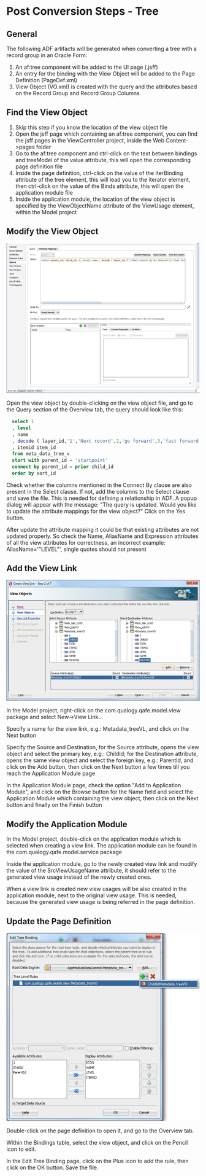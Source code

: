 # Post Conversion Steps - Tree

## General

The following ADF artifacts will be generated when converting a tree with a record group in an Oracle Form:

1. An af:tree component will be added to the UI page (<OracleFormName><WindowName>.jsff)
2. An entry for the binding with the View Object will be added to the Page Definition (<OracleFormName><WindowName>PageDef.xml)
3. View Object (<RecordGroupName>VO.xml) is created with the query and the attributes based on the Record Group and Record Group Columns

## Find the View Object

1. Skip this step if you know the location of the view object file
2. Open the jsff page which containing an af:tree component, you can find the jsff pages in the ViewController project, inside the Web Content->pages folder
3. Go to the af:tree component and ctrl-click on the text between bindings and treeModel of the value attribute, this will open the corresponding page definition file
4. Inside the page definition, ctrl-click on the value of the IterBinding attribute of the tree element, this will lead you to the iterator element, then ctrl-click on the value of the Binds attribute, this will open the application module file
5. Inside the application module, the location of the view object is specified by the ViewObjectName attribute of the ViewUsage element, within the Model project


## Modify the View Object

![modifyViewObject](../assets/images/adf/modif-view-object.png)

Open the view object by double-clicking on the view object file, and go to the Query section of the Overview tab, the query should look like this:

```sql
  select 1
  , level
  , name
  , decode ( layer_id,'1','Next record',2,'go forward',3,'fast forward','wiz' ) icon
  , itemid item_id
  from meta_data_tree_v
  start with parent_id = 'startpoint'
  connect by parent_id = prior child_id
  order by sort_id
```

Check whether the columns mentioned in the Connect By clause are also present in the Select clause. If not, add the columns to the Select clause and save the file. This is needed for defining a relationship in ADF. A popup dialog will appear with the message: "The query is updated. Would you like to update the attribute mappings for the view object?" Click on the Yes button.

After update the attribute mapping it could be that existing attributes are not updated properly. So check the Name, AliasName and Expression attributes of all the view attributes for correctness, an incorrect example: AliasName='"LEVEL"', single quotes should not present

## Add the View Link
![addViewLInk](../assets/images/adf/add-view-link.png)

  In the Model project, right-click on the com.qualogy.qafe.model.view package and select New->View Link…

  Specify a name for the view link, e.g.: Metadata_treeVL, and click on the Next button

  Specify the Source and Destination, for the Source attribute, opens the view object and select the primary key, e.g.: ChildId; for the Destination attribute, opens the same view object and select the foreign key, e.g.: ParentId, and click on the Add button, then click on the Next button a few times till you reach the Application Module page

  In the Application Module page, check the option "Add to Application Module", and click on the Browse button for the Name field and select the Application Module which containing the view object, then click on the Next button and finally on the Finish button

## Modify the Application Module
  In the Model project, double-click on the application module which is selected when creating a view link. The application module can be found in the com.qualogy.qafe.model.service package

  Inside the application module, go to the newly created view link and modify the value of the SrcViewUsageName attribute, it should refer to the generated view usage instead of the newly created ones.

  When a view link is created new view usages will be also created in the application module, next to the original view usage. This is needed, because the generated view usage is being referred in the page definition.

## Update the Page Definition
![updatePageDef](../assets/images/adf/update-page-def.png)

  Double-click on the page definition to open it, and go to the Overview tab.

  Within the Bindings table, select the view object, and click on the Pencil icon to edit.

  In the Edit Tree Binding page, click on the Plus icon to add the rule, then click on the OK button. Save the file.
